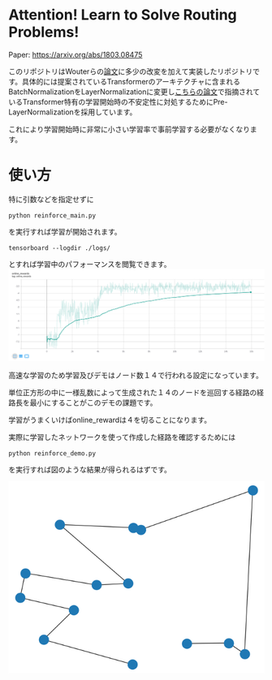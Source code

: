 # Attention! Learn to Solve Routing Problems!

Paper: https://arxiv.org/abs/1803.08475

このリポジトリはWouterらの[論文](https://arxiv.org/abs/1803.08475)に多少の改変を加えて実装したリポジトリです。具体的には提案されているTransformerのアーキテクチャに含まれるBatchNormalizationをLayerNormalizationに変更し[こちらの論文](https://arxiv.org/abs/2002.04745)で指摘されているTransformer特有の学習開始時の不安定性に対処するためにPre-LayerNormalizationを採用しています。

これにより学習開始時に非常に小さい学習率で事前学習する必要がなくなります。

# 使い方

特に引数などを指定せずに
```
python reinforce_main.py
```
を実行すれば学習が開始されます。

```
tensorboard --logdir ./logs/
```

とすれば学習中のパフォーマンスを閲覧できます。
![Tensorboard](./pictures/Figure_2.png)

高速な学習のため学習及びデモはノード数１４で行われる設定になっています。

単位正方形の中に一様乱数によって生成された１４のノードを巡回する経路の経路長を最小にすることがこのデモの課題です。

学習がうまくいけばonline_rewardは４を切ることになります。

実際に学習したネットワークを使って作成した経路を確認するためには

```
python reinforce_demo.py
```

を実行すれば図のような結果が得られるはずです。

![demo画像](./pictures/Figure_1.png)

